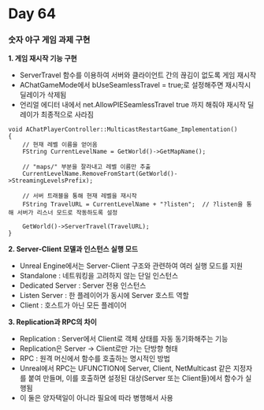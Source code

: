 # Day 64

### 숫자 야구 게임 과제 구현

**1. 게임 재시작 기능 구현**

- ServerTravel 함수를 이용하여 서버와 클라이언트 간의 끊김이 없도록 게임 재시작
- AChatGameMode에서 bUseSeamlessTravel = true;로 설정해주면 재시작시 딜레이가 삭제됨
- 언리얼 에디터 내에서 net.AllowPIESeamlessTravel true 까지 해줘야 재시작 딜레이가 최종적으로 사라짐

```
void AChatPlayerController::MulticastRestartGame_Implementation()
{
    // 현재 레벨 이름을 얻어옴
    FString CurrentLevelName = GetWorld()->GetMapName();

    // "maps/" 부분을 잘라내고 레벨 이름만 추출
    CurrentLevelName.RemoveFromStart(GetWorld()->StreamingLevelsPrefix);

    // 서버 트래블을 통해 현재 레벨을 재시작
    FString TravelURL = CurrentLevelName + "?listen";  // ?listen을 통해 서버가 리스너 모드로 작동하도록 설정
    
    GetWorld()->ServerTravel(TravelURL);
}
```

**2. Server-Client 모델과 인스턴스 실행 모드**

- Unreal Engine에서는 Server-Client 구조와 관련하여 여러 실행 모드를 지원
- Standalone : 네트워킹을 고려하지 않는 단일 인스턴스
- Dedicated Server : Server 전용 인스턴스
- Listen Server : 한 플레이어가 동시에 Server 호스트 역할
- Client : 호스트가 아닌 모든 플레이어

**3. Replication과 RPC의 차이**

- Replication : Server에서 Client로 객체 상태를 자동 동기화해주는 기능
- Replication은 Server -> Client로만 가는 단방향 형태
- RPC : 원격 머신에서 함수를 호출하는 명시적인 방법
- Unreal에서 RPC는 UFUNCTION에 Server, Client, NetMulticast 같은 지정자를 붙여 만들며, 이를 호출하면 설정된 대상(Server 또는 Client들)에서 함수가 실행됨
- 이 둘은 양자택일이 아니라 필요에 따라 병행해서 사용



